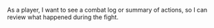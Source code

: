 As a player, I want to see a combat log or summary of actions, so I can review what happened during the fight.
